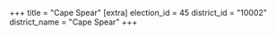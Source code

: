 +++
title = "Cape Spear"
[extra]
election_id = 45
district_id = "10002"
district_name = "Cape Spear"
+++

